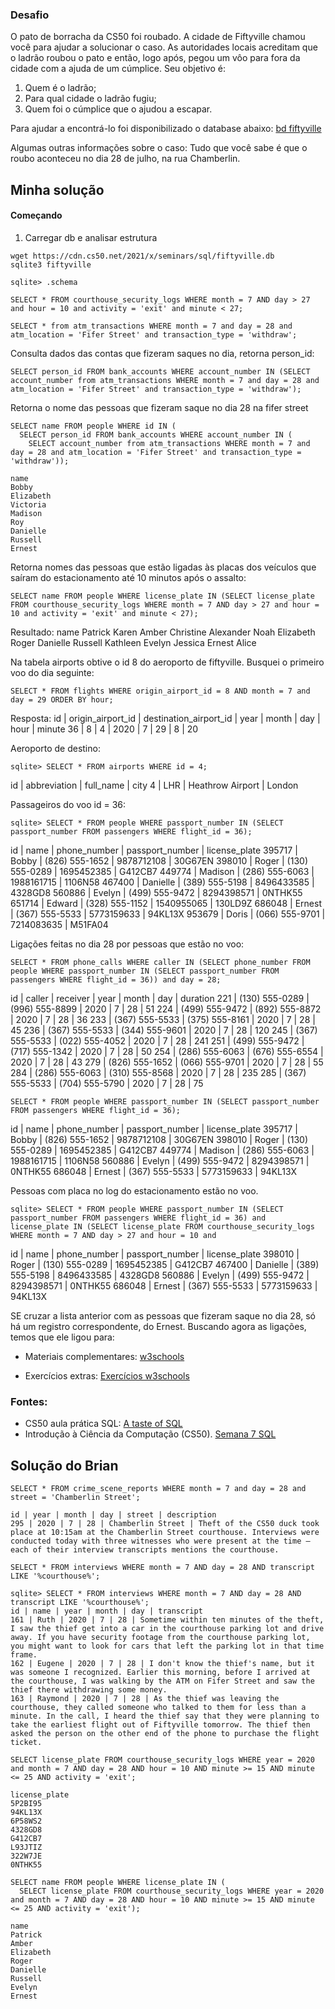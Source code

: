 ### Desafio
O pato de borracha da CS50 foi roubado. A cidade de Fiftyville chamou você para ajudar a solucionar o caso. As autoridades locais acreditam que o ladrão roubou o pato e então, logo após, pegou um vôo para fora da cidade com a ajuda de um cúmplice. Seu objetivo é:
1. Quem é o ladrão;
2. Para qual cidade o ladrão fugiu;
3. Quem foi o cúmplice que o ajudou a escapar.

Para ajudar a encontrá-lo foi disponibilizado o database abaixo:
[bd fiftyville](https://cdn.cs50.net/2021/x/seminars/sql/fiftyville.db)

Algumas outras informações sobre o caso:
Tudo que você sabe é que o roubo aconteceu no dia 28 de julho, na rua Chamberlin.


## Minha solução

#### Começando
1. Carregar db e analisar estrutura

```
wget https://cdn.cs50.net/2021/x/seminars/sql/fiftyville.db
sqlite3 fiftyville
```
```
sqlite> .schema
```

```
SELECT * FROM courthouse_security_logs WHERE month = 7 AND day > 27 and hour = 10 and activity = 'exit' and minute < 27;
```

```
SELECT * from atm_transactions WHERE month = 7 and day = 28 and atm_location = 'Fifer Street' and transaction_type = 'withdraw';
```

Consulta dados das contas que fizeram saques no dia, retorna person_id:
```
SELECT person_id FROM bank_accounts WHERE account_number IN (SELECT account_number from atm_transactions WHERE month = 7 and day = 28 and atm_location = 'Fifer Street' and transaction_type = 'withdraw');
```

Retorna o nome das pessoas que fizeram saque no dia 28 na fifer street
```
SELECT name FROM people WHERE id IN (
  SELECT person_id FROM bank_accounts WHERE account_number IN (
    SELECT account_number from atm_transactions WHERE month = 7 and day = 28 and atm_location = 'Fifer Street' and transaction_type = 'withdraw'));
```
    name
    Bobby
    Elizabeth
    Victoria
    Madison
    Roy
    Danielle
    Russell
    Ernest

Retorna nomes das pessoas que estão ligadas às placas dos veículos que saíram do estacionamento até 10 minutos após o assalto:
```
SELECT name FROM people WHERE license_plate IN (SELECT license_plate FROM courthouse_security_logs WHERE month = 7 AND day > 27 and hour = 10 and activity = 'exit' and minute < 27);
```
Resultado:
name
Patrick
Karen
Amber
Christine
Alexander
Noah
Elizabeth
Roger
Danielle
Russell
Kathleen
Evelyn
Jessica
Ernest
Alice

Na tabela airports obtive o id 8 do aeroporto de fiftyville. Busquei o primeiro voo do dia seguinte:
```
SELECT * FROM flights WHERE origin_airport_id = 8 AND month = 7 and day = 29 ORDER BY hour;
```

Resposta:
id | origin_airport_id | destination_airport_id | year | month | day | hour | minute
36 | 8 | 4 | 2020 | 7 | 29 | 8 | 20

Aeroporto de destino:
```
sqlite> SELECT * FROM airports WHERE id = 4;
```
id | abbreviation | full_name | city
4 | LHR | Heathrow Airport | London

Passageiros do voo id = 36:
```
sqlite> SELECT * FROM people WHERE passport_number IN (SELECT passport_number FROM passengers WHERE flight_id = 36);
```
id | name | phone_number | passport_number | license_plate
395717 | Bobby | (826) 555-1652 | 9878712108 | 30G67EN
398010 | Roger | (130) 555-0289 | 1695452385 | G412CB7
449774 | Madison | (286) 555-6063 | 1988161715 | 1106N58
467400 | Danielle | (389) 555-5198 | 8496433585 | 4328GD8
560886 | Evelyn | (499) 555-9472 | 8294398571 | 0NTHK55
651714 | Edward | (328) 555-1152 | 1540955065 | 130LD9Z
686048 | Ernest | (367) 555-5533 | 5773159633 | 94KL13X
953679 | Doris | (066) 555-9701 | 7214083635 | M51FA04

Ligações feitas no dia 28 por pessoas que estão no voo:
```
SELECT * FROM phone_calls WHERE caller IN (SELECT phone_number FROM people WHERE passport_number IN (SELECT passport_number FROM passengers WHERE flight_id = 36)) and day = 28;
```
id | caller | receiver | year | month | day | duration
221 | (130) 555-0289 | (996) 555-8899 | 2020 | 7 | 28 | 51
224 | (499) 555-9472 | (892) 555-8872 | 2020 | 7 | 28 | 36
233 | (367) 555-5533 | (375) 555-8161 | 2020 | 7 | 28 | 45
236 | (367) 555-5533 | (344) 555-9601 | 2020 | 7 | 28 | 120
245 | (367) 555-5533 | (022) 555-4052 | 2020 | 7 | 28 | 241
251 | (499) 555-9472 | (717) 555-1342 | 2020 | 7 | 28 | 50
254 | (286) 555-6063 | (676) 555-6554 | 2020 | 7 | 28 | 43
279 | (826) 555-1652 | (066) 555-9701 | 2020 | 7 | 28 | 55
284 | (286) 555-6063 | (310) 555-8568 | 2020 | 7 | 28 | 235
285 | (367) 555-5533 | (704) 555-5790 | 2020 | 7 | 28 | 75

```
SELECT * FROM people WHERE passport_number IN (SELECT passport_number FROM passengers WHERE flight_id = 36);
```
id | name | phone_number | passport_number | license_plate
395717 | Bobby | (826) 555-1652 | 9878712108 | 30G67EN
398010 | Roger | (130) 555-0289 | 1695452385 | G412CB7
449774 | Madison | (286) 555-6063 | 1988161715 | 1106N58
560886 | Evelyn | (499) 555-9472 | 8294398571 | 0NTHK55
686048 | Ernest | (367) 555-5533 | 5773159633 | 94KL13X


Pessoas com placa no log do estacionamento estão no voo.
```
sqlite> SELECT * FROM people WHERE passport_number IN (SELECT passport_number FROM passengers WHERE flight_id = 36) and license_plate IN (SELECT license_plate FROM courthouse_security_logs WHERE month = 7 AND day > 27 and hour = 10 and
```
id | name | phone_number | passport_number | license_plate
398010 | Roger | (130) 555-0289 | 1695452385 | G412CB7
467400 | Danielle | (389) 555-5198 | 8496433585 | 4328GD8
560886 | Evelyn | (499) 555-9472 | 8294398571 | 0NTHK55
686048 | Ernest | (367) 555-5533 | 5773159633 | 94KL13X

SE cruzar a lista anterior com as pessoas que fizeram saque no dia 28, só há um registro correspondente, do Ernest.
Buscando agora as ligações, temos que ele ligou para:

- Materiais complementares:
[w3schools](https://www.w3schools.com/sql/sql_exists.asp)

- Exercícios extras:
[Exercícios w3schools](https://www.w3schools.com/sql/exercise.asp?filename=exercise_select1)

### Fontes:
* CS50 aula prática SQL: [A taste of SQL](https://www.youtube.com/watch?v=S_-gaQpyi5s&t=2480s)
* Introdução à Ciência da Computação (CS50). [Semana 7 SQL](https://cs50.harvard.edu/x/2021/weeks/7/)




## Solução do Brian

```
SELECT * FROM crime_scene_reports WHERE month = 7 and day = 28 and street = 'Chamberlin Street';
```

```
id | year | month | day | street | description
295 | 2020 | 7 | 28 | Chamberlin Street | Theft of the CS50 duck took place at 10:15am at the Chamberlin Street courthouse. Interviews were conducted today with three witnesses who were present at the time — each of their interview transcripts mentions the courthouse.
```

```
SELECT * FROM interviews WHERE month = 7 AND day = 28 AND transcript LIKE '%courthouse%';
```
```
sqlite> SELECT * FROM interviews WHERE month = 7 AND day = 28 AND transcript LIKE '%courthouse%';
id | name | year | month | day | transcript
161 | Ruth | 2020 | 7 | 28 | Sometime within ten minutes of the theft, I saw the thief get into a car in the courthouse parking lot and drive away. If you have security footage from the courthouse parking lot, you might want to look for cars that left the parking lot in that time frame.
162 | Eugene | 2020 | 7 | 28 | I don't know the thief's name, but it was someone I recognized. Earlier this morning, before I arrived at the courthouse, I was walking by the ATM on Fifer Street and saw the thief there withdrawing some money.
163 | Raymond | 2020 | 7 | 28 | As the thief was leaving the courthouse, they called someone who talked to them for less than a minute. In the call, I heard the thief say that they were planning to take the earliest flight out of Fiftyville tomorrow. The thief then asked the person on the other end of the phone to purchase the flight ticket.
```
```
SELECT license_plate FROM courthouse_security_logs WHERE year = 2020 and month = 7 AND day = 28 AND hour = 10 AND minute >= 15 AND minute <= 25 AND activity = 'exit';
```
```
license_plate
5P2BI95
94KL13X
6P58WS2
4328GD8
G412CB7
L93JTIZ
322W7JE
0NTHK55
```
```
SELECT name FROM people WHERE license_plate IN (
  SELECT license_plate FROM courthouse_security_logs WHERE year = 2020 and month = 7 AND day = 28 AND hour = 10 AND minute >= 15 AND minute <= 25 AND activity = 'exit');
```

```
name
Patrick
Amber
Elizabeth
Roger
Danielle
Russell
Evelyn
Ernest
```
